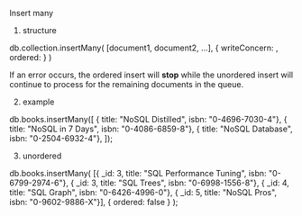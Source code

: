 Insert many

1) structure

db.collection.insertMany(
    [document1, document2, ...],
    {
        writeConcern: <document>,
        ordered: <boolean>
    }
)

If an error occurs, the ordered insert will **stop** while the unordered insert will continue to process for the remaining documents in the queue.

2) example 

db.books.insertMany([
    { title:  "NoSQL Distilled", isbn: "0-4696-7030-4"},
    { title:  "NoSQL in 7 Days", isbn: "0-4086-6859-8"},
    { title:  "NoSQL Database", isbn: "0-2504-6932-4"},
]);

3) unordered 

db.books.insertMany(
[{ _id: 3, title:  "SQL Performance Tuning", isbn: "0-6799-2974-6"},
    { _id: 3, title:  "SQL Trees", isbn: "0-6998-1556-8"},
    { _id: 4, title:  "SQL Graph", isbn: "0-6426-4996-0"},
    { _id: 5, title:  "NoSQL Pros", isbn: "0-9602-9886-X"}],
    { ordered: false }
);
